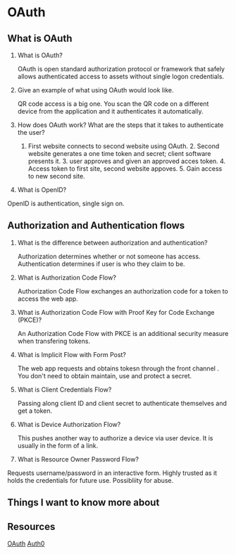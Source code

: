 # OAuth

## What is OAuth 
  
1. What is OAuth?
    
    OAuth is open standard authorization protocol or framework that safely allows authenticated access to assets without single logon credentials. 
    
2. Give an example of what using OAuth would look like.
    
    QR code access is a big one. You scan the QR code on a different device from the application and it authenticates it automatically.
    
3. How does OAuth work? What are the steps that it takes to authenticate the user?
    
    1. First website connects to second website using OAuth. 2. Second website generates a one time token and secret; client software presents it. 3. user approves and given an approved acces token. 4. Access token to first site, second website appoves. 5. Gain access to new second site.
    
4. What is OpenID?
  
  OpenID is authentication, single sign on. 
  
## Authorization and Authentication flows

1. What is the difference between authorization and authentication?
    
    Authorization determines whether or not someone has access. Authentication determines if user is who they claim to be. 
    
2. What is Authorization Code Flow?
    
    Authorization Code Flow exchanges an authorization code for a token to access the web app.
    
3. What is Authorization Code Flow with Proof Key for Code Exchange (PKCE)?
    
    An Authorization Code Flow with PKCE is an additional security measure when transfering tokens.
    
4. What is Implicit Flow with Form Post?
    
    The web app requests and obtains tokesn through the front channel . You don't need to obtain maintain, use and protect a secret. 
    
5. What is Client Credentials Flow?
    
    Passing along client ID and client secret to authenticate themselves and get a token.
    
6. What is Device Authorization Flow?
    
    This pushes another way to authorize a device via user device. It is usually in the form of a link. 
    
7. What is Resource Owner Password Flow?

  Requests username/password in an interactive form. Highly trusted as it holds the credentials for future use. Possibliity for abuse.
  
## Things I want to know more about

## Resources
[OAuth](https://www.csoonline.com/article/3216404/what-is-oauth-how-the-open-authorization-framework-works.html)
[Auth0](https://auth0.com/docs/get-started/authentication-and-authorization-flow)

